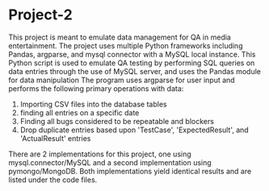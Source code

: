 # Project-2
This project is meant to emulate data management for QA in media entertainment. The project uses multiple Python frameworks including Pandas, argparse, and mysql connector with a MySQL local instance.
This Python script is used to emulate QA testing by performing SQL queries on data entries through the use of MySQL server,
and uses the Pandas module for data manipulation
The program uses argparse for user input and performs the following primary operations with data:
1) Importing CSV files into the database tables
2) finding all entries on a specific date
3) Finding all bugs considered to be repeatable and blockers
4) Drop duplicate entries based upon 'TestCase', 'ExpectedResult', and 'ActualResult' entries

There are 2 implementations for this project, one using mysql.connector/MySQL and a second implementation using pymongo/MongoDB. Both implementations yield identical results and are listed under the 
code files.

